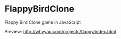# FlappyBirdClone
Flappy Bird Clone game in JavaScript

Preview: http://whyyao.com/projects/flappy/index.html
